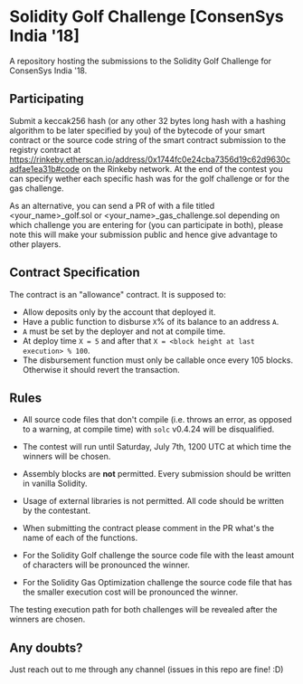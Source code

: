 # Solidity Golf Challenge [ConsenSys India '18]

A repository hosting the submissions to the Solidity Golf Challenge for ConsenSys India '18.

## Participating

Submit a keccak256 hash (or any other 32 bytes long hash with a hashing algorithm to be later specified by you) of the bytecode of your smart contract or the source code string of the smart contract submission to the registry contract at https://rinkeby.etherscan.io/address/0x1744fc0e24cba7356d19c62d9630cadfae1ea31b#code on the Rinkeby network. At the end of the contest you can specify wether each specific hash was for the golf challenge or for the gas challenge.

As an alternative, you can send a PR of with a file titled <your_name>_golf.sol or <your_name>_gas_challenge.sol depending on which challenge you are entering for (you can participate in both), please note this will make your submission public and hence give advantage to other players.

## Contract Specification

The contract is an "allowance" contract. It is supposed to:

* Allow deposits only by the account that deployed it.
* Have a public function  to disburse `X`% of its balance to an address `A`.
* `A` must be set by the deployer and not at compile time.
* At deploy time `X = 5` and after that `X = <block height at last execution> % 100`.
* The disbursement function must only be callable once every 105 blocks. Otherwise it should revert the transaction.

## Rules

* All source code files that don't compile (i.e. throws an error, as opposed to a warning, at compile time) with `solc` v0.4.24 will be disqualified.
* The contest will run until Saturday, July 7th, 1200 UTC at which time the winners will be chosen.
* Assembly blocks are **not** permitted. Every submission should be written in vanilla Solidity.
* Usage of external libraries is not permitted. All code should be written by the contestant.
* When submitting the contract please comment in the PR what's the name of each of the functions.

* For the Solidity Golf challenge the source code file with the least amount of characters will be pronounced the winner.
* For the Solidity Gas Optimization challenge the source code file that has the smaller execution cost will be pronounced the winner.

The testing execution path for both challenges will be revealed after the winners are chosen.

## Any doubts?

Just reach out to me through any channel (issues in this repo are fine! :D)

